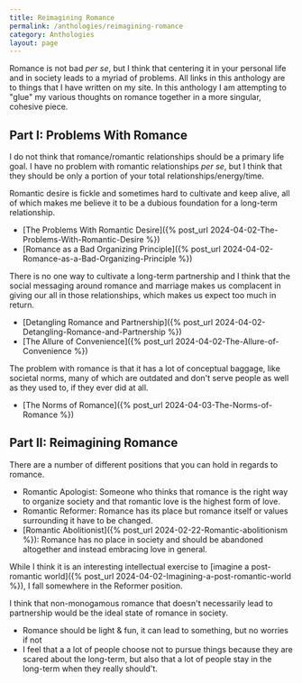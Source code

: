 ```yaml
---
title: Reimagining Romance
permalink: /anthologies/reimagining-romance
category: Anthologies
layout: page
---
```


Romance is not bad _per se_, but I think that centering it in your personal life and in society leads to a myriad of problems. All links in this anthology are to things that I have written on my site. In this anthology I am attempting to "glue" my various thoughts on romance together in a more singular, cohesive piece.

## Part I: Problems With Romance

I do not think that romance/romantic relationships should be a primary life goal. I have no problem with romantic relationships _per se_, but I think that they should be only a portion of your total relationships/energy/time.

Romantic desire is fickle and sometimes hard to cultivate and keep alive, all of which makes me believe it to be a dubious foundation for a long-term relationship.
* [The Problems With Romantic Desire]({% post_url 2024-04-02-The-Problems-With-Romantic-Desire %})
* [Romance as a Bad Organizing Principle]({% post_url 2024-04-02-Romance-as-a-Bad-Organizing-Principle %})

There is no one way to cultivate a long-term partnership and I  think that the social messaging around romance and marriage makes us complacent in giving our all in those relationships, which makes us expect too much in return.
* [Detangling Romance and Partnership]({% post_url 2024-04-02-Detangling-Romance-and-Partnership %})
* [The Allure of Convenience]({% post_url 2024-04-02-The-Allure-of-Convenience %})

The problem with romance is that it has a lot of conceptual baggage, like societal norms, many of which are outdated and don't serve people as well as they used to, if they ever did at all.
* [The Norms of Romance]({% post_url 2024-04-03-The-Norms-of-Romance %})

## Part II: Reimagining Romance

There are a number of different positions that you can hold in regards to romance.
* Romantic Apologist: Someone who thinks that romance is the right way to organize society and that romantic love is the highest form of love. 
* Romantic Reformer: Romance has its place but romance itself or values surrounding it have to be changed. 
* [Romantic Abolitionist]({% post_url 2024-02-22-Romantic-abolitionism %}): Romance has no place in society and should be abandoned altogether and instead embracing love in general. 

While I think it is an interesting intellectual exercise to [imagine a post-romantic world]({% post_url 2024-04-02-Imagining-a-post-romantic-world %}), I fall somewhere in the Reformer position.

I think that non-monogamous romance that doesn't necessarily lead to partnership would be the ideal state of romance in society.
* Romance should be light & fun, it can lead to something, but no worries if not
* I feel that a a lot of people choose not to pursue things because they are scared about the long-term, but also that a lot of people stay in the long-term when they really should't.